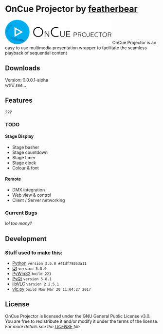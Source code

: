 # OnCue Projector by [featherbear](http://featherbear.navhaxs.au.eu.org)
<img src="/documentation/graphics/banner.png" height="80"/>
OnCue Projector is an easy to use multimedia presentation wrapper to facilitate the seamless playback of sequential content  

## Downloads
Version: 0.0.0.1-alpha  
*we'll see...*

## Features
*???*

### TODO
#### Stage Display
* Stage basher
* Stage countdown
* Stage timer
* Stage clock
* Colour & font

#### Remote
* DMX integration
* Web view & control
* Client / Server networking

### Current Bugs
*lol too many?*

## Development

### Stuff used to make this:

 * [Python](https://www.python.org/) `version 3.6.0 #41df79263a11`
 * [Qt](https://www.qt.io/) `version 5.8.0`
 * [PyWin32](https://sourceforge.net/projects/pywin32/) `build 221`
 * [PyQt](https://riverbankcomputing.com/software/pyqt/) `version 5.8.1`
 * [libVLC](http://www.videolan.org/vlc/libvlc.html) `version 2.2.5.1`
 * [vlc.py](https://wiki.videolan.org/Python_bindings/) `build Mon Mar 20 11:04:27 2017`


## License
OnCue Projector is licensed under the GNU General Public License v3.0.  
You are free to  redistribute it and/or modify it under the terms of the license.  
*For more details see the [LICENSE](https://raw.githubusercontent.com/bearbear12345/OnCue/master/LICENSE) file*
